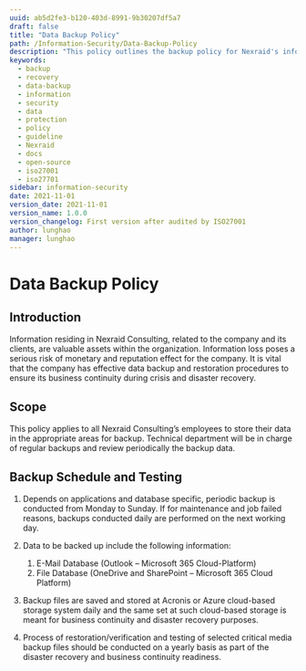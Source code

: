 ```yaml
---
uuid: ab5d2fe3-b120-403d-8991-9b30207df5a7
draft: false
title: "Data Backup Policy"
path: /Information-Security/Data-Backup-Policy
description: "This policy outlines the backup policy for Nexraid's information system."
keywords: 
  - backup
  - recovery
  - data-backup
  - information
  - security
  - data
  - protection
  - policy
  - guideline
  - Nexraid
  - docs
  - open-source
  - iso27001
  - iso27701
sidebar: information-security
date: 2021-11-01
version_date: 2021-11-01
version_name: 1.0.0
version_changelog: First version after audited by ISO27001
author: lunghao
manager: lunghao
---
```


# Data Backup Policy

## Introduction
Information residing in Nexraid Consulting, related to the company and its clients, are valuable assets within the organization. Information loss poses a serious risk of monetary and reputation effect for the company. It is vital that the company has effective data backup and restoration procedures to ensure its business continuity during crisis and disaster recovery.

## Scope
This policy applies to all Nexraid Consulting’s employees to store their data in the appropriate areas for backup. Technical department will be in charge of regular backups and review periodically the backup data.

## Backup Schedule and Testing

1. Depends on applications and database specific, periodic backup is conducted from Monday to Sunday. If for maintenance and job failed reasons, backups conducted daily are performed on the next working day.

2. Data to be backed up include the following information:
   1. E-Mail Database (Outlook – Microsoft 365 Cloud-Platform)
   2. File Database (OneDrive and SharePoint – Microsoft 365 Cloud Platform)

3. Backup files are saved and stored at Acronis or Azure cloud-based storage system daily and the same set at such cloud-based storage is meant for business continuity and disaster recovery purposes.

4. Process of restoration/verification and testing of selected critical media backup files should be conducted on a yearly basis as part of the disaster recovery and business continuity readiness.
